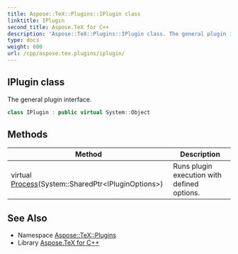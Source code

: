 ```yaml
---
title: Aspose::TeX::Plugins::IPlugin class
linktitle: IPlugin
second_title: Aspose.TeX for C++
description: 'Aspose::TeX::Plugins::IPlugin class. The general plugin interface in C++.'
type: docs
weight: 800
url: /cpp/aspose.tex.plugins/iplugin/
---
```

## IPlugin class


The general plugin interface.

```cpp
class IPlugin : public virtual System::Object
```

## Methods

| Method | Description |
| --- | --- |
| virtual [Process](./process/)(System::SharedPtr\<IPluginOptions\>) | Runs plugin execution with defined options. |
## See Also

* Namespace [Aspose::TeX::Plugins](../)
* Library [Aspose.TeX for C++](../../)
